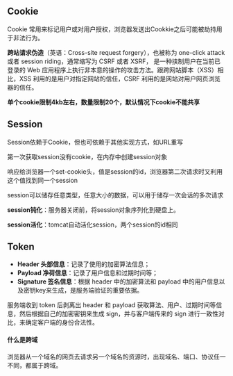 ## Cookie

Cookie 常用来标记用户或对用户授权，浏览器发送出Cookkie之后可能被劫持用于非法行为。

**跨站请求伪造**（英语：Cross-site request forgery），也被称为 one-click attack 或者 session riding，通常缩写为 CSRF 或者 XSRF， 是一种挟制用户在当前已登录的 Web 应用程序上执行非本意的操作的攻击方法。跟跨网站脚本（XSS）相比，XSS 利用的是用户对指定网站的信任，CSRF 利用的是网站对用户网页浏览器的信任。

**单个cookie限制4kb左右，数量限制20个，默认情况下cookie不能共享**

## Session

Session依赖于Cookie，但也可依赖于其他实现方式，如URL重写

第一次获取session没有cookie，在内存中创建session对象

响应给浏览器一个set-cookie头，值是session的id，浏览器第二次请求时又利用这个值找到同一个session

session可以储存任意类型，任意大小的数据，可以用于储存一次会话的多次请求

**session钝化**：服务器关闭前，将session对象序列化到硬盘上。

**session活化**：tomcat自动活化session，两个session的id相同

## Token

- **Header 头部信息**：记录了使用的加密算法信息；
- **Payload 净荷信息**：记录了用户信息和过期时间等；
- **Signature 签名信息**：根据 header 中的加密算法和 payload 中的用户信息以及密钥key来生成，是服务端验证的重要依据。

服务端收到 token 后剥离出 header 和 payload 获取算法、用户、过期时间等信息，然后根据自己的加密密钥来生成 sign，并与客户端传来的 sign 进行一致性对比，来确定客户端的身份合法性。

#### 什么是跨域

浏览器从一个域名的网页去请求另一个域名的资源时，出现域名、端口、协议任一不同，都属于跨域。